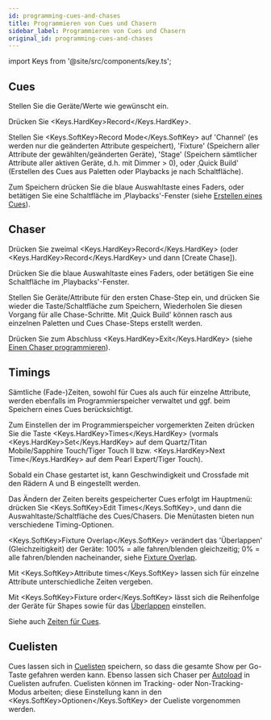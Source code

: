 ```yaml
---
id: programming-cues-and-chases
title: Programmieren von Cues und Chasern
sidebar_label: Programmieren von Cues und Chasern
original_id: programming-cues-and-chases
---
```


import Keys from '@site/src/components/key.ts';

## Cues

Stellen Sie die Geräte/Werte wie gewünscht ein.

Drücken Sie <Keys.HardKey>Record</Keys.HardKey>.

Stellen Sie <Keys.SoftKey>Record Mode</Keys.SoftKey> auf 'Channel' (es werden nur die geänderten
Attribute gespeichert), 'Fixture' (Speichern aller Attribute der
gewählten/geänderten Geräte), 'Stage' (Speichern sämtlicher Attribute
aller aktiven Geräte, d.h. mit Dimmer \> 0), oder ‚Quick Build'
(Erstellen des Cues aus Paletten oder Playbacks je nach Schaltfläche).

Zum Speichern drücken Sie die blaue Auswahltaste eines Faders, oder
betätigen Sie eine Schaltfläche im ‚Playbacks'-Fenster (siehe [Erstellen eines Cues](../cues/creating-a-cue.md)).

## Chaser

Drücken Sie zweimal <Keys.HardKey>Record</Keys.HardKey> (oder <Keys.HardKey>Record</Keys.HardKey> und dann \[Create
Chase\]).

Drücken Sie die blaue Auswahltaste eines Faders, oder betätigen Sie eine
Schaltfläche im ‚Playbacks'-Fenster.

Stellen Sie Geräte/Attribute für den ersten Chase-Step ein, und drücken
Sie wieder die Taste/Schaltfläche zum Speichern, Wiederholen Sie diesen
Vorgang für alle Chase-Schritte. Mit ‚Quick Build' können rasch aus
einzelnen Paletten und Cues Chase-Steps erstellt werden.

Drücken Sie zum Abschluss <Keys.HardKey>Exit</Keys.HardKey> (siehe [Einen Chaser programmieren](../chases/creating-a-chase.md#einen-chaser-programmieren)).

## Timings

Sämtliche (Fade-)Zeiten, sowohl für Cues als auch für einzelne
Attribute, werden ebenfalls im Programmierspeicher verwaltet und ggf.
beim Speichern eines Cues berücksichtigt.

Zum Einstellen der im Programmierspeicher vorgemerkten Zeiten drücken
Sie die Taste <Keys.HardKey>Times</Keys.HardKey> (vormals <Keys.HardKey>Set</Keys.HardKey> auf dem Quartz/Titan Mobile/Sapphire
Touch/Tiger Touch II bzw. <Keys.HardKey>Next Time</Keys.HardKey> auf dem Pearl Expert/Tiger
Touch).

Sobald ein Chase gestartet ist, kann Geschwindigkeit und Crossfade mit
den Rädern A und B eingestellt werden.

Das Ändern der Zeiten bereits gespeicherter Cues erfolgt im Hauptmenü:
drücken Sie <Keys.SoftKey>Edit Times</Keys.SoftKey>, und dann die Auswahltaste/Schaltfläche des
Cues/Chasers. Die Menütasten bieten nun verschiedene Timing-Optionen.

<Keys.SoftKey>Fixture Overlap</Keys.SoftKey> verändert das 'Überlappen' (Gleichzeitigkeit) der
Geräte: 100% = alle fahren/blenden gleichzeitig; 0% = alle
fahren/blenden nacheinander, siehe [Fixture Overlap](../cues/cue-timing.md#einstellen-von-überblendzeiten-und-geräteversatz).

Mit <Keys.SoftKey>Attribute times</Keys.SoftKey> lassen sich für einzelne Attribute
unterschiedliche Zeiten vergeben.

Mit <Keys.SoftKey>Fixture order</Keys.SoftKey> lässt sich die Reihenfolge der Geräte für Shapes
sowie für das [Überlappen](../cues/cue-timing.md#einstellen-von-überblendzeiten-und-geräteversatz) einstellen.

Siehe auch [Zeiten für Cues](../cues/cue-timing.md).

## Cuelisten

Cues lassen sich in [Cuelisten](../cue-lists/creating-a-cue-list.md) 
speichern, so dass die gesamte Show per Go-Taste gefahren werden kann. 
Ebenso lassen sich Chaser per [Autoload](../cue-lists/creating-a-cue-list.md#autoloading-laden-eines-externen-cues) in
Cuelisten aufrufen. Cuelisten können im Tracking- oder
Non-Tracking-Modus arbeiten; diese Einstellung kann in den
<Keys.SoftKey>Optionen</Keys.SoftKey> der Cueliste vorgenommen werden. 
